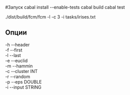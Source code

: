#Запуск
cabal install --enable-tests
cabal build
cabal test

./dist/build/fcm/fcm -l -c 3 -i tasks/irises.txt


## Опции

  -h --header         
  -f --first          
  -l --last           
  -e --euclid         
  -m --hammin         
  -c --cluster INT    
  -r --random         
  -p --eps DOUBLE     
  -i --input STRING   

